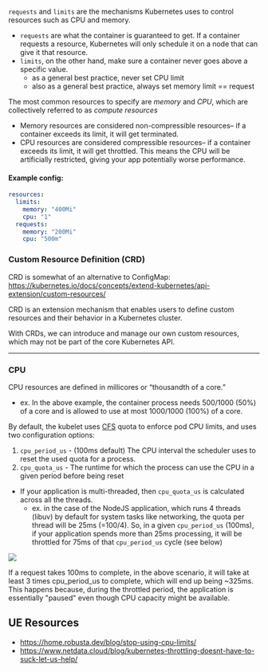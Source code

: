 
`requests` and `limits` are the mechanisms Kubernetes uses to control resources such as CPU and memory. 
- `requests` are what the container is guaranteed to get. If a container requests a resource, Kubernetes will only schedule it on a node that can give it that resource. 
- `limits`, on the other hand, make sure a container never goes above a specific value.
  - as a general best practice, never set CPU limit
  - also as a general best practice, always set memory limit == request

The most common resources to specify are *memory* and *CPU*, which are collectively referred to as *compute resources*
- Memory resources are considered non-compressible resources– if a container exceeds its limit, it will get terminated.
- CPU resources are considered compressible resources– if a container exceeds its limit, it will get throttled. This means the CPU will be artificially restricted, giving your app potentially worse performance.

#### Example config:
```yml
resources:
  limits:
    memory: "400Mi"
    cpu: "1"
  requests:
    memory: "200Mi"
    cpu: "500m"
```

### Custom Resource Definition (CRD)
CRD is somewhat of an alternative to ConfigMap: https://kubernetes.io/docs/concepts/extend-kubernetes/api-extension/custom-resources/

CRD is an extension mechanism that enables users to define custom resources and their behavior in a Kubernetes cluster. 

With CRDs, we can introduce and manage our own custom resources, which may not be part of the core Kubernetes API.

* * *

### CPU
CPU resources are defined in millicores or “thousandth of a core.” 
- ex. In the above example, the container process needs 500/1000 (50%) of a core and is allowed to use at most 1000/1000 (100%) of a core.

By default, the kubelet uses [CFS](https://en.wikipedia.org/wiki/Completely_Fair_Scheduler) quota to enforce pod CPU limits, and uses two configuration options:
1. `cpu_period_us` - (100ms default) The CPU interval the scheduler uses to reset the used quota for a process.
2. `cpu_quota_us` - The runtime for which the process can use the CPU in a given period before being reset
  - If your application is multi-threaded, then `cpu_quota_us` is calculated across all the threads.
    - ex. in the case of the NodeJS application, which runs 4 threads (libuv) by default for system tasks like networking, the quota per thread will be 25ms (=100/4). So, in a given `cpu_period_us` (100ms), if your application spends more than 25ms processing, it will be throttled for 75ms of that `cpu_period_us` cycle (see below)
  
![](/assets/images/2022-08-25-09-18-22.png)

If a request takes 100ms to complete, in the above scenario, it will take at least 3 times cpu_period_us to complete, which will end up being ~325ms. This happens because, during the throttled period, the application is essentially "paused" even though CPU capacity might be available.

## UE Resources
- https://home.robusta.dev/blog/stop-using-cpu-limits/
- https://www.netdata.cloud/blog/kubernetes-throttling-doesnt-have-to-suck-let-us-help/